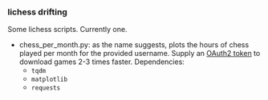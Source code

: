 ### lichess drifting

Some lichess scripts. Currently one.

* chess_per_month.py: as the name suggests, plots the hours of chess played per month for the provided username. Supply an [OAuth2 token](https://lichess.org/account/oauth/token/create?) to download games 2-3 times faster.
Dependencies:
  + `tqdm`
  + `matplotlib`
  + `requests`
